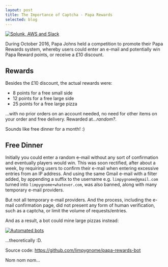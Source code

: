 ```yaml
---
layout: post
title: The Importance of Captcha - Papa Rewards
selected: blog
---
```


<a href="/assets/posts/2016-10-16-importance-of-captcha-papa-rewards/thumb.png">
    <img src="/assets/posts/2016-10-16-importance-of-captcha-papa-rewards/thumb.png" alt="Splunk, AWS and Slack" class="left" />
</a>

During October 2016, Papa Johns held a competition to promote their Papa Rewards system, whereby users could
enter an e-mail and potentially win Papa Reward points, or receive a £10 discount.

## Rewards
Besides the £10 discount, the actual rewards were:
- 8 points for a free small side
- 12 points for a free large side
- 25 points for a free large pizza

...with no prior orders on an account needed, no need for other items on your order and free delivery. Rewarded
at...<i>random?</i>.

Sounds like free dinner for a month! :)

## Free Dinner
Initially you could enter a random e-mail without any sort of confirmation and eventually players would win. This was
soon rectified, after about a week, by requiring users to confirm their e-mail when entering excessive entries from
an IP address. And using the same Gmail e-mail with a filter added, by appending a suffix to the username e.g.
`limpygnome@gmail.com` turned into `limpygnome+whatever.com`, was also banned, along with many temporary e-mail
providers.

But not all temporary e-mail providers. And the process, including the e-mail confirmation page, did not present
any form of human verification, such as a captcha, or limit the volume of requests/entries.


And as a result, a bot could mine large pizzas instead:

<p class="center">
    <a href="/assets/posts/2016-10-16-importance-of-captcha-papa-rewards/workers.png">
        <img src="/assets/posts/2016-10-16-importance-of-captcha-papa-rewards/workers-thumb.png" alt="Automated bots" />
    </a>
</p>

...theoretically :D.

Source code:
<https://github.com/limpygnome/papa-rewards-bot>

Nom nom nom...
